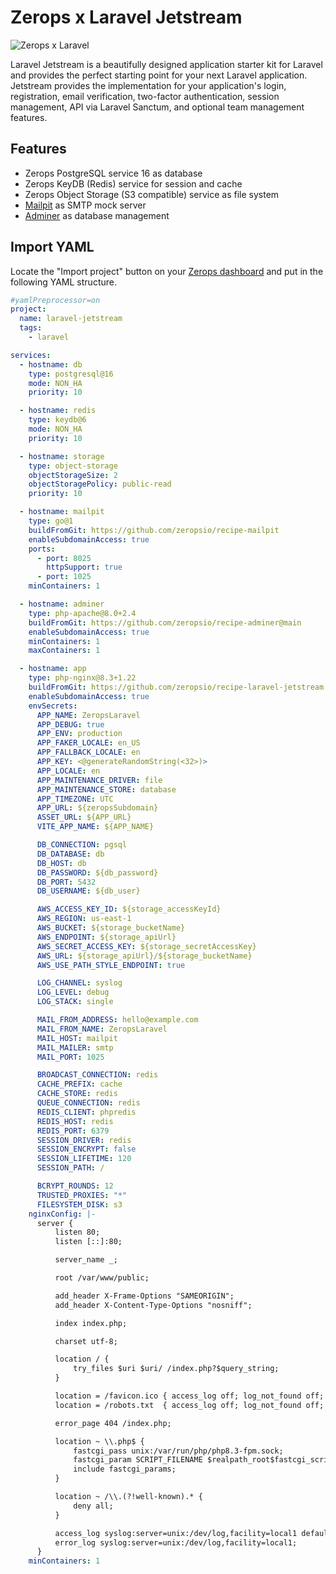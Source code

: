 # Zerops x Laravel Jetstream

![Zerops x Laravel](https://github.com/fxck/zerops-laravel-hello-world/assets/1303561/d9289e32-09bc-414b-87a4-423cb8283e9b)

Laravel Jetstream is a beautifully designed application starter kit for Laravel and provides the perfect starting point for your next Laravel application. Jetstream provides the implementation for your application's login, registration, email verification, two-factor authentication, session management, API via Laravel Sanctum, and optional team management features.


## Features
- Zerops PostgreSQL service 16 as database
- Zerops KeyDB (Redis) service for session and cache
- Zerops Object Storage (S3 compatible) service as file system
- [Mailpit](https://github.com/axllent/mailpit) as SMTP mock server
- [Adminer](https://github.com/vrana/adminer) as database management


## Import YAML

Locate the "Import project" button on your [Zerops dashboard](https://app.zerops.io/dashboard/projects) and put in the following YAML structure.

```yaml
#yamlPreprocessor=on
project:
  name: laravel-jetstream
  tags:
    - laravel

services:
  - hostname: db
    type: postgresql@16
    mode: NON_HA
    priority: 10

  - hostname: redis
    type: keydb@6
    mode: NON_HA
    priority: 10

  - hostname: storage
    type: object-storage
    objectStorageSize: 2
    objectStoragePolicy: public-read
    priority: 10

  - hostname: mailpit
    type: go@1
    buildFromGit: https://github.com/zeropsio/recipe-mailpit
    enableSubdomainAccess: true
    ports:
      - port: 8025
        httpSupport: true
      - port: 1025
    minContainers: 1

  - hostname: adminer
    type: php-apache@8.0+2.4
    buildFromGit: https://github.com/zeropsio/recipe-adminer@main
    enableSubdomainAccess: true
    minContainers: 1
    maxContainers: 1

  - hostname: app
    type: php-nginx@8.3+1.22
    buildFromGit: https://github.com/zeropsio/recipe-laravel-jetstream
    enableSubdomainAccess: true
    envSecrets:
      APP_NAME: ZeropsLaravel
      APP_DEBUG: true
      APP_ENV: production
      APP_FAKER_LOCALE: en_US
      APP_FALLBACK_LOCALE: en
      APP_KEY: <@generateRandomString(<32>)>
      APP_LOCALE: en
      APP_MAINTENANCE_DRIVER: file
      APP_MAINTENANCE_STORE: database
      APP_TIMEZONE: UTC
      APP_URL: ${zeropsSubdomain}
      ASSET_URL: ${APP_URL}
      VITE_APP_NAME: ${APP_NAME}

      DB_CONNECTION: pgsql
      DB_DATABASE: db
      DB_HOST: db
      DB_PASSWORD: ${db_password}
      DB_PORT: 5432
      DB_USERNAME: ${db_user}

      AWS_ACCESS_KEY_ID: ${storage_accessKeyId}
      AWS_REGION: us-east-1
      AWS_BUCKET: ${storage_bucketName}
      AWS_ENDPOINT: ${storage_apiUrl}
      AWS_SECRET_ACCESS_KEY: ${storage_secretAccessKey}
      AWS_URL: ${storage_apiUrl}/${storage_bucketName}
      AWS_USE_PATH_STYLE_ENDPOINT: true

      LOG_CHANNEL: syslog
      LOG_LEVEL: debug
      LOG_STACK: single

      MAIL_FROM_ADDRESS: hello@example.com
      MAIL_FROM_NAME: ZeropsLaravel
      MAIL_HOST: mailpit
      MAIL_MAILER: smtp
      MAIL_PORT: 1025

      BROADCAST_CONNECTION: redis
      CACHE_PREFIX: cache
      CACHE_STORE: redis
      QUEUE_CONNECTION: redis
      REDIS_CLIENT: phpredis
      REDIS_HOST: redis
      REDIS_PORT: 6379
      SESSION_DRIVER: redis
      SESSION_ENCRYPT: false
      SESSION_LIFETIME: 120
      SESSION_PATH: /

      BCRYPT_ROUNDS: 12
      TRUSTED_PROXIES: "*"
      FILESYSTEM_DISK: s3
    nginxConfig: |-
      server {
          listen 80;
          listen [::]:80;

          server_name _;

          root /var/www/public;

          add_header X-Frame-Options "SAMEORIGIN";
          add_header X-Content-Type-Options "nosniff";

          index index.php;

          charset utf-8;

          location / {
              try_files $uri $uri/ /index.php?$query_string;
          }

          location = /favicon.ico { access_log off; log_not_found off; }
          location = /robots.txt  { access_log off; log_not_found off; }

          error_page 404 /index.php;

          location ~ \\.php$ {
              fastcgi_pass unix:/var/run/php/php8.3-fpm.sock;
              fastcgi_param SCRIPT_FILENAME $realpath_root$fastcgi_script_name;
              include fastcgi_params;
          }

          location ~ /\\.(?!well-known).* {
              deny all;
          }

          access_log syslog:server=unix:/dev/log,facility=local1 default_short;
          error_log syslog:server=unix:/dev/log,facility=local1;
      }
    minContainers: 1

```
